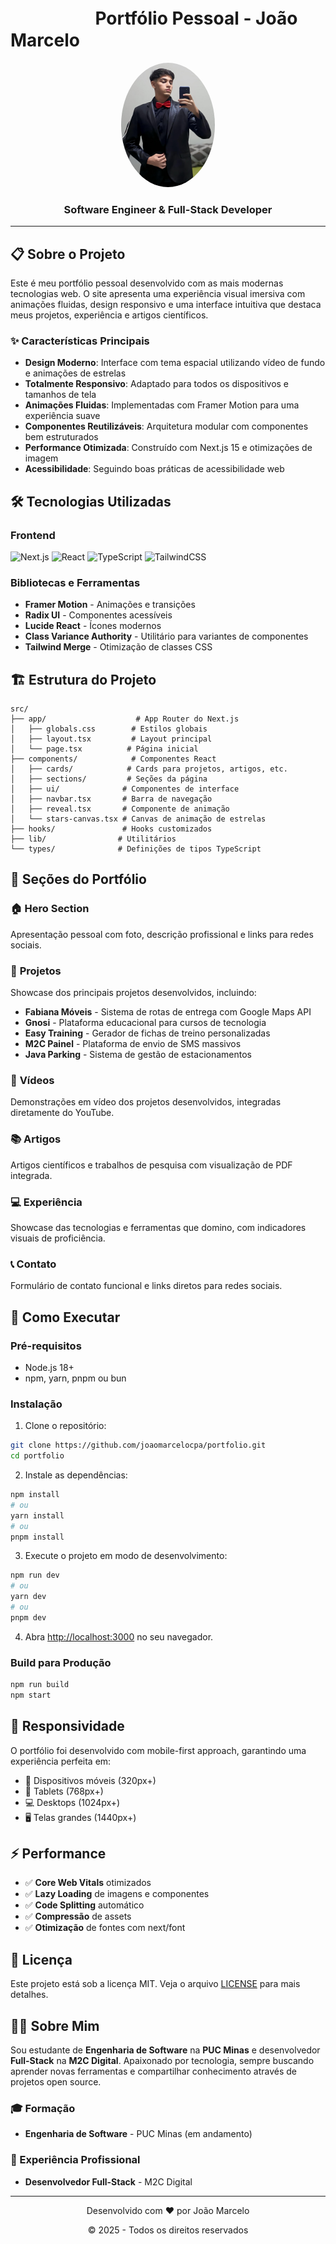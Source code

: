# ㅤㅤㅤㅤ ㅤPortfólio Pessoal - João Marcelo

<div align="center">
  <img src="public/foto-perfil.jpeg" alt="João Marcelo" width="150" style="border-radius: 50%;" />

<h3>Software Engineer & Full-Stack Developer</h3>
</div>

---

## 📋 Sobre o Projeto

Este é meu portfólio pessoal desenvolvido com as mais modernas tecnologias web. O site apresenta uma experiência visual imersiva com animações fluidas, design responsivo e uma interface intuitiva que destaca meus projetos, experiência e artigos científicos.

### ✨ Características Principais

- **Design Moderno**: Interface com tema espacial utilizando vídeo de fundo e animações de estrelas
- **Totalmente Responsivo**: Adaptado para todos os dispositivos e tamanhos de tela
- **Animações Fluidas**: Implementadas com Framer Motion para uma experiência suave
- **Componentes Reutilizáveis**: Arquitetura modular com componentes bem estruturados
- **Performance Otimizada**: Construído com Next.js 15 e otimizações de imagem
- **Acessibilidade**: Seguindo boas práticas de acessibilidade web

## 🛠️ Tecnologias Utilizadas

### Frontend
![Next.js](https://img.shields.io/badge/Next.js-15.4.6-000000?style=flat&logo=next.js)
![React](https://img.shields.io/badge/React-19.1.0-61DAFB?style=flat&logo=react)
![TypeScript](https://img.shields.io/badge/TypeScript-5.9.2-3178C6?style=flat&logo=typescript)
![TailwindCSS](https://img.shields.io/badge/TailwindCSS-4.1.11-06B6D4?style=flat&logo=tailwindcss)

### Bibliotecas e Ferramentas
- **Framer Motion** - Animações e transições
- **Radix UI** - Componentes acessíveis
- **Lucide React** - Ícones modernos
- **Class Variance Authority** - Utilitário para variantes de componentes
- **Tailwind Merge** - Otimização de classes CSS

## 🏗️ Estrutura do Projeto

```
src/
├── app/                    # App Router do Next.js
│   ├── globals.css        # Estilos globais
│   ├── layout.tsx         # Layout principal
│   └── page.tsx          # Página inicial
├── components/            # Componentes React
│   ├── cards/            # Cards para projetos, artigos, etc.
│   ├── sections/         # Seções da página
│   ├── ui/              # Componentes de interface
│   ├── navbar.tsx       # Barra de navegação
│   ├── reveal.tsx       # Componente de animação
│   └── stars-canvas.tsx # Canvas de animação de estrelas
├── hooks/               # Hooks customizados
├── lib/                # Utilitários
└── types/              # Definições de tipos TypeScript
```

## 🎨 Seções do Portfólio

### 🏠 **Hero Section**
Apresentação pessoal com foto, descrição profissional e links para redes sociais.

### 💼 **Projetos**
Showcase dos principais projetos desenvolvidos, incluindo:
- **Fabiana Móveis** - Sistema de rotas de entrega com Google Maps API
- **Gnosi** - Plataforma educacional para cursos de tecnologia
- **Easy Training** - Gerador de fichas de treino personalizadas
- **M2C Painel** - Plataforma de envio de SMS massivos
- **Java Parking** - Sistema de gestão de estacionamentos

### 🎥 **Vídeos**
Demonstrações em vídeo dos projetos desenvolvidos, integradas diretamente do YouTube.

### 📚 **Artigos**
Artigos científicos e trabalhos de pesquisa com visualização de PDF integrada.

### 💻 **Experiência**
Showcase das tecnologias e ferramentas que domino, com indicadores visuais de proficiência.

### 📞 **Contato**
Formulário de contato funcional e links diretos para redes sociais.

## 🚀 Como Executar

### Pré-requisitos
- Node.js 18+
- npm, yarn, pnpm ou bun

### Instalação

1. Clone o repositório:
```bash
git clone https://github.com/joaomarcelocpa/portfolio.git
cd portfolio
```

2. Instale as dependências:
```bash
npm install
# ou
yarn install
# ou
pnpm install
```

3. Execute o projeto em modo de desenvolvimento:
```bash
npm run dev
# ou
yarn dev
# ou
pnpm dev
```

4. Abra [http://localhost:3000](http://localhost:3000) no seu navegador.

### Build para Produção

```bash
npm run build
npm start
```

## 📱 Responsividade

O portfólio foi desenvolvido com mobile-first approach, garantindo uma experiência perfeita em:
- 📱 Dispositivos móveis (320px+)
- 📱 Tablets (768px+)
- 💻 Desktops (1024px+)
- 🖥️ Telas grandes (1440px+)

## ⚡ Performance

- ✅ **Core Web Vitals** otimizados
- ✅ **Lazy Loading** de imagens e componentes
- ✅ **Code Splitting** automático
- ✅ **Compressão** de assets
- ✅ **Otimização** de fontes com next/font

## 📄 Licença

Este projeto está sob a licença MIT. Veja o arquivo [LICENSE](LICENSE) para mais detalhes.

## 👨‍💻 Sobre Mim

Sou estudante de **Engenharia de Software** na **PUC Minas** e desenvolvedor **Full-Stack** na **M2C Digital**. Apaixonado por tecnologia, sempre buscando aprender novas ferramentas e compartilhar conhecimento através de projetos open source.

### 🎓 Formação
- **Engenharia de Software** - PUC Minas (em andamento)

### 💼 Experiência Profissional
- **Desenvolvedor Full-Stack** - M2C Digital

---

<div align="center">
  <p>Desenvolvido com ❤️ por João Marcelo</p>
  <p>© 2025 - Todos os direitos reservados</p>
</div>